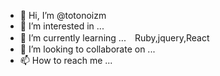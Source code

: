 - 👋 Hi, I’m @totonoizm
- 👀 I’m interested in ...
- 🌱 I’m currently learning ...　Ruby,jquery,React
- 💞️ I’m looking to collaborate on ...
- 📫 How to reach me ...

<!---
totonoizm/totonoizm is a ✨ special ✨ repository because its `README.md` (this file) appears on your GitHub profile.
You can click the Preview link to take a look at your changes.
--->
